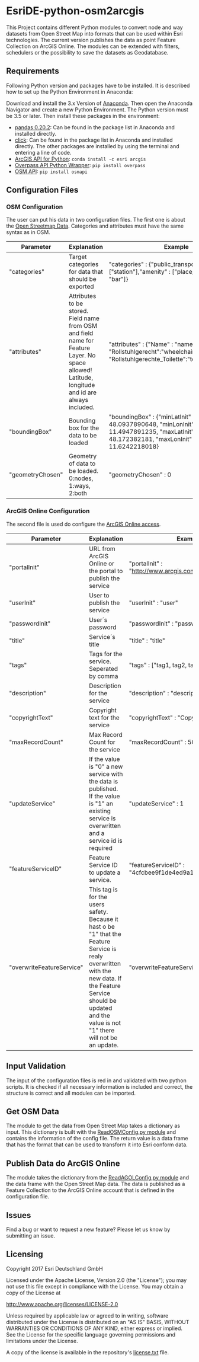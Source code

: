 # EsriDE-python-osm2arcgis

This Project contains different Python modules to convert node and way datasets from Open Street Map into formats that can be used within Esri technologies.
The current version publishes the data as point Feature Collection on ArcGIS Online. The modules can be extended with filters, schedulers or the possibility
to save the datasets as Geodatabase.

## Requirements

Following Python version and packages have to be installed. It is described how to set up the Python Environment in Anaconda:

Download and install the 3.x Version of [Anaconda](https://www.anaconda.com/download/). Then open the Anaconda Navigator and create a new Python Environment. The Python version must be 3.5 or later. Then install these packages in the environment:

* [pandas 0.20.2](http://pandas.pydata.org/): Can be found in the package list in Anaconda and installed directly.
* [click](https://github.com/pallets/click): Can be found in the package list in Anaconda and installed directly.
The other packages are installed by using the terminal and entering a line of code.
* [ArcGIS API for Python](https://developers.arcgis.com/python/): `conda install -c esri arcgis`
* [Overpass API Python Wrapper](https://github.com/mvexel/overpass-api-python-wrapper): `pip install overpass`
* [OSM API](https://pypi.python.org/pypi/osmapi): `pip install osmapi`

## Configuration Files

### OSM Configuration

The user can put his data in two configuration files. The first one is about the [Open Streetmap Data](osmconfig.json). Categories and attributes must have the same syntax as in OSM.

| Parameter | Explanation | Example |
| --- | --- | ---|
| "categories" | Target categories for data that should be exported | "categories" : {"public_transport" : ["station"],"amenity" : ["place_of_worship", "bar"]} |
| "attributes" | Attributes to be stored. Field name from OSM and field name for Feature Layer. No space allowed! Latitude, longitude and id are always included. | "attributes" : {"Name" : "name", "Rollstuhlgerecht":"wheelchair", "Rollstuhlgerechte_Toilette":"toilets:wheelchair"} |
| "boundingBox" | Bounding box for the data to be loaded | "boundingBox" : {"minLatInit" : 48.0937890648, "minLonInit" : 11.4947891235, "maxLatInit" : 48.172382181, "maxLonInit" : 11.6242218018} |
| "geometryChosen" | Geometry of data to be loaded. 0:nodes, 1:ways, 2:both | "geometryChosen" : 0 |

### ArcGIS Online Configuration

The second file is used do configure the [ArcGIS Online access](agolconfig.json).

| Parameter | Explanation | Example |
| --- | --- | ---|
| "portalInit" | URL from ArcGIS Online or the portal to publish the service | "portalInit" : "http://www.arcgis.com/home/index.html" |
| "userInit" | User to publish the service | "userInit" : "user" |
| "passwordInit" | User´s password | "passwordInit" : "password" |
| "title" | Service´s title | "title" : "title" |
| "tags" | Tags for the service. Seperated by comma | "tags" : ["tag1, tag2, tag2"] |
| "description" | Description for the service | "description" : "description." |
| "copyrightText" | Copyright text for the service | "copyrightText" : "Copyright" |
| "maxRecordCount" | Max Record Count for the service | "maxRecordCount" : 5000 |
| "updateService" | If the value is "0" a new service with the data is published. If the value is "1" an existing service is overwritten and a service id is required | "updateService" : 1 |
| "featureServiceID" | Feature Service ID to update a service. | "featureServiceID" : "4cfcbee9f1de4ed9a167e0c7b8d11825" |
| "overwriteFeatureService" | This tag is for the users safety. Because it hast o be  "1" that the Feature Service is realy overwritten with the new data. If the Feature Service should be updated and the value is not "1" there will not be an update. | "overwriteFeatureService" : 1 |



## Input Validation
The input of the configuration files is red in and validated with two python scripts. It is checked if all necessary information is included and correct, the structure is correct and
all modules can be imported. 

## Get OSM Data
The module to get the data from Open Street Map takes a dictionary as input. This dictionary is built with the [ReadOSMConfig.py module](ReadOSMConfig.py) and contains the information
of the config file. The return value is a data frame that has the format that can be used to transform it into Esri conform data.

## Publish Data do ArcGIS Online
The module takes the dictionary from the [ReadAGOLConfig.py module](ReadAGOLConfig.py) and the data frame with the Open Street Map data. The data is published as a Feature Collection
to the ArcGIS Online account that is defined in the configuration file.

## Issues 
Find a bug or want to request a new feature? Please let us know by submitting an issue.

## Licensing

Copyright 2017 Esri Deutschland GmbH

Licensed under the Apache License, Version 2.0 (the "License"); you may not use this file except in compliance with the License. You may obtain a copy of the License at

http://www.apache.org/licenses/LICENSE-2.0

Unless required by applicable law or agreed to in writing, software distributed under the License is distributed on an "AS IS" BASIS, WITHOUT WARRANTIES OR CONDITIONS OF ANY KIND, either express or implied. See the License for the specific language governing permissions and limitations under the License.

A copy of the license is available in the repository's [license.txt](license.txt) file.
